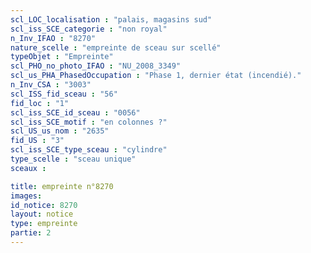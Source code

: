 ```yaml
---
scl_LOC_localisation : "palais, magasins sud"
scl_iss_SCE_categorie : "non royal"
n_Inv_IFAO : "8270"
nature_scelle : "empreinte de sceau sur scellé"
typeObjet : "Empreinte"
scl_PHO_no_photo_IFAO : "NU_2008_3349"
scl_us_PHA_PhasedOccupation : "Phase 1, dernier état (incendié)."
n_Inv_CSA : "3003"
scl_ISS_fid_sceau : "56"
fid_loc : "1"
scl_iss_SCE_id_sceau : "0056"
scl_iss_SCE_motif : "en colonnes ?"
scl_US_us_nom : "2635"
fid_US : "3"
scl_iss_SCE_type_sceau : "cylindre"
type_scelle : "sceau unique"
sceaux :

title: empreinte n°8270
images: 
id_notice: 8270
layout: notice
type: empreinte
partie: 2
---
```

